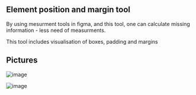 Element position and margin tool
------------
By using mesurment tools in figma, and this tool, one can calculate missing information - less need of measurments.

This tool includes visualisation of boxes, padding and margins

Pictures
-----------

![image](https://github.com/user-attachments/assets/b5c3422c-f3b4-4b1b-a649-eb0aceddac16)

![image](https://github.com/user-attachments/assets/047de9b3-14f7-43ae-b956-a9beb3584539)
